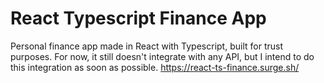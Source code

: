 # React Typescript Finance App

Personal finance app made in React with Typescript, built for trust purposes. For now, it still doesn't integrate with any API, but I intend to do this integration as soon as possible.
https://react-ts-finance.surge.sh/
